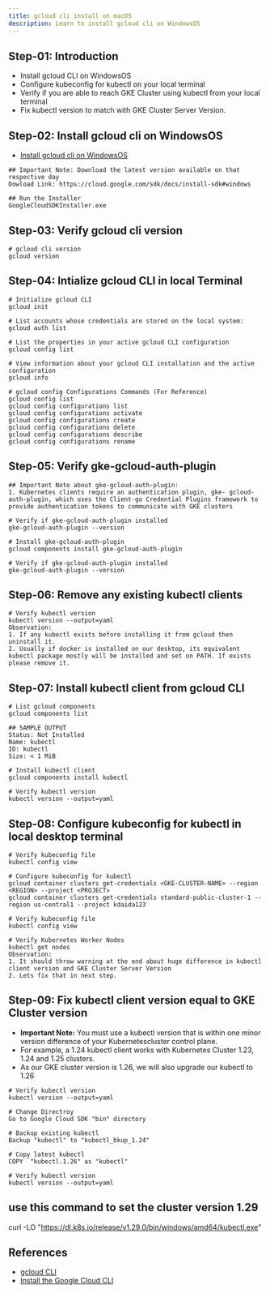 ```yaml
---
title: gcloud cli install on macOS
description: Learn to install gcloud cli on WindowsOS
---
```


## Step-01: Introduction
- Install gcloud CLI on WindowsOS
- Configure kubeconfig for kubectl on your local terminal
- Verify if you are able to reach GKE Cluster using kubectl from your local terminal
- Fix kubectl version to match with GKE Cluster Server Version. 

## Step-02: Install gcloud cli on WindowsOS
- [Install gcloud cli on WindowsOS](https://cloud.google.com/sdk/docs/install-sdk#windows)
```t
## Important Note: Download the latest version available on that respective day
Dowload Link: https://cloud.google.com/sdk/docs/install-sdk#windows

## Run the Installer
GoogleCloudSDKInstaller.exe
```

## Step-03: Verify gcloud cli version
```t
# gcloud cli version
gcloud version
```

## Step-04: Intialize gcloud CLI in local Terminal 
```t
# Initialize gcloud CLI
gcloud init

# List accounts whose credentials are stored on the local system:
gcloud auth list

# List the properties in your active gcloud CLI configuration
gcloud config list

# View information about your gcloud CLI installation and the active configuration
gcloud info

# gcloud config Configurations Commands (For Reference)
gcloud config list
gcloud config configurations list
gcloud config configurations activate
gcloud config configurations create
gcloud config configurations delete
gcloud config configurations describe
gcloud config configurations rename
```

## Step-05: Verify gke-gcloud-auth-plugin 
```t
## Important Note about gke-gcloud-auth-plugin: 
1. Kubernetes clients require an authentication plugin, gke- gcloud-auth-plugin, which uses the Client-go Credential Plugins framework to provide authentication tokens to communicate with GKE clusters

# Verify if gke-gcloud-auth-plugin installed
gke-gcloud-auth-plugin --version

# Install gke-gcloud-auth-plugin
gcloud components install gke-gcloud-auth-plugin

# Verify if gke-gcloud-auth-plugin installed
gke-gcloud-auth-plugin --version
```

## Step-06: Remove any existing kubectl clients
```t
# Verify kubectl version
kubectl version --output=yaml
Observation: 
1. If any kubectl exists before installing it from gcloud then uninstall it.
2. Usually if docker is installed on our desktop, its equivalent kubectl package mostly will be installed and set on PATH. If exists please remove it.  

```

## Step-07: Install kubectl client from gcloud CLI
```t
# List gcloud components
gcloud components list

## SAMPLE OUTPUT
Status: Not Installed
Name: kubectl
ID: kubectl
Size: < 1 MiB

# Install kubectl client
gcloud components install kubectl

# Verify kubectl version
kubectl version --output=yaml
```


## Step-08: Configure kubeconfig for kubectl in local desktop terminal
```t
# Verify kubeconfig file
kubectl config view

# Configure kubeconfig for kubectl 
gcloud container clusters get-credentials <GKE-CLUSTER-NAME> --region <REGION> --project <PROJECT>
gcloud container clusters get-credentials standard-public-cluster-1 --region us-central1 --project kdaida123

# Verify kubeconfig file
kubectl config view

# Verify Kubernetes Worker Nodes
kubectl get nodes
Observation: 
1. It should throw warning at the end about huge difference in kubectl client version and GKE Cluster Server Version
2. Lets fix that in next step. 

```
## Step-09: Fix kubectl client version equal to GKE Cluster version
- **Important Note:** You must use a kubectl version that is within one minor version difference of your Kubernetescluster control plane. 
- For example, a 1.24 kubectl client works with Kubernetes Cluster 1.23, 1.24 and 1.25 clusters.
- As our GKE cluster version is 1.26, we will also upgrade our kubectl to 1.26
```t
# Verify kubectl version
kubectl version --output=yaml

# Change Directroy 
Go to Google Cloud SDK "bin" directory

# Backup existing kubectl
Backup "kubectl" to "kubectl_bkup_1.24"

# Copy latest kubectl
COPY  "kubectl.1.26" as "kubectl"

# Verify kubectl version
kubectl version --output=yaml
```
## use this command to set the cluster version 1.29 
curl -LO "https://dl.k8s.io/release/v1.29.0/bin/windows/amd64/kubectl.exe"

## References
- [gcloud CLI](https://cloud.google.com/sdk/gcloud)
- [Install the Google Cloud CLI](https://cloud.google.com/sdk/docs/install-sdk#mac)